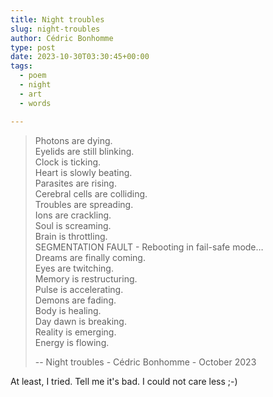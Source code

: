 ```yaml
---
title: Night troubles
slug: night-troubles
author: Cédric Bonhomme
type: post
date: 2023-10-30T03:30:45+00:00
tags:
  - poem
  - night
  - art
  - words

---
```


> Photons are dying.  
> Eyelids are still blinking.  
> Clock is ticking.  
> Heart is slowly beating.  
> Parasites are rising.  
> Cerebral cells are colliding.  
> Troubles are spreading.  
> Ions are crackling.  
> Soul is screaming.  
> Brain is throttling.  
> SEGMENTATION FAULT - Rebooting in fail-safe mode…  
> Dreams are finally coming.  
> Eyes are twitching.  
> Memory is restructuring.  
> Pulse is accelerating.  
> Demons are fading.  
> Body is healing.  
> Day dawn is breaking.  
> Reality is emerging.  
> Energy is flowing.
>     
> -- Night troubles - Cédric Bonhomme - October 2023

At least, I tried. Tell me it's bad. I could not care less ;-)
